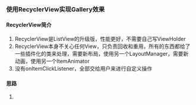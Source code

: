 ### 使用RecyclerView实现Gallery效果
#### RecyclerView简介

 1. RecyclerView是ListView的升级版，性能更好，不需要自己写ViewHolder
 2. RecyclerView本身不关心任何View，只负责回收和重用，所有的东西都给了一些插件化的类来处理，需要新布局，使用另一个LayoutManager，需要新动画，使用另一个ItemAnimator
 3. 没有onItemClickListener，全部交给用户来进行自定义操作

#### 思路

 1. 